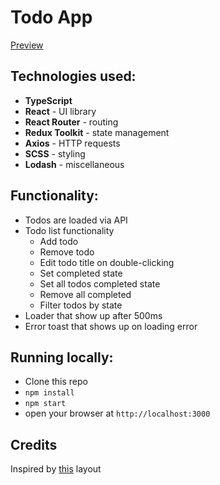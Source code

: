 # Todo App

[Preview](https://mira1zu.github.io/todo-app/)

## Technologies used:

- **TypeScript**
- **React** - UI library
- **React Router** - routing
- **Redux Toolkit** - state management
- **Axios** - HTTP requests
- **SCSS** - styling
- **Lodash** - miscellaneous

## Functionality:

- Todos are loaded via API
- Todo list functionality
  - Add todo
  - Remove todo
  - Edit todo title on double-clicking
  - Set completed state
  - Set all todos completed state
  - Remove all completed
  - Filter todos by state
- Loader that show up after 500ms
- Error toast that shows up on loading error

## Running locally:

- Clone this repo
- `npm install`
- `npm start`
- open your browser at `http://localhost:3000`

## Credits

Inspired by [this](https://todomvc.com/examples/vanillajs/) layout
